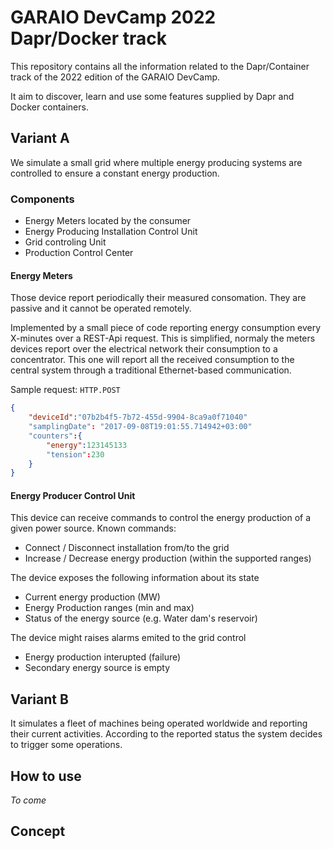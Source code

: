 # GARAIO DevCamp 2022 Dapr/Docker track

This repository contains all the information related to the Dapr/Container track of the 2022 edition of the GARAIO DevCamp.

It aim to discover, learn and use some features supplied by Dapr and Docker containers.

## Variant A

We simulate a small grid where multiple energy producing systems are controlled to ensure a constant energy production.

### Components

- Energy Meters located by the consumer
- Energy Producing Installation Control Unit
- Grid controling Unit
- Production Control Center

#### Energy Meters

Those device report periodically their measured consomation. They are passive and it cannot be operated remotely.

Implemented by a small piece of code reporting energy consumption every X-minutes over a REST-Api request. This is simplified, normaly the meters devices report over the electrical network their consumption to a concentrator. This one will report all the received consumption to the central system through a traditional Ethernet-based communication.

Sample request: `HTTP.POST`

```json
{
    "deviceId":"07b2b4f5-7b72-455d-9904-8ca9a0f71040"
    "samplingDate": "2017-09-08T19:01:55.714942+03:00"
    "counters":{
        "energy":123145133
        "tension":230
    }
}
```

#### Energy Producer Control Unit
This device can receive commands to control the energy production of a given power source. Known commands:
- Connect / Disconnect installation from/to the grid
- Increase / Decrease energy production (within the supported ranges)

The device exposes the following information about its state
- Current energy production (MW)
- Energy Production ranges (min and max)
- Status of the energy source (e.g. Water dam's reservoir)

The device might raises alarms emited to the grid control
- Energy production interupted (failure)
- Secondary energy source is empty


## Variant B

It simulates a fleet of machines being operated worldwide and reporting their current activities. According to the reported status the system decides to trigger some operations.

## How to use

_To come_

## Concept
